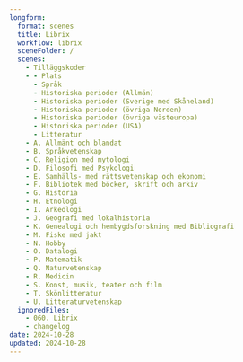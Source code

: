 ```yaml
---
longform:
  format: scenes
  title: Librix
  workflow: librix
  sceneFolder: /
  scenes:
    - Tilläggskoder
    - - Plats
      - Språk
      - Historiska perioder (Allmän)
      - Historiska perioder (Sverige med Skåneland)
      - Historiska perioder (övriga Norden)
      - Historiska perioder (övriga västeuropa)
      - Historiska perioder (USA)
      - Litteratur
    - A. Allmänt och blandat
    - B. Språkvetenskap
    - C. Religion med mytologi
    - D. Filosofi med Psykologi
    - E. Samhälls- med rättsvetenskap och ekonomi
    - F. Bibliotek med böcker, skrift och arkiv
    - G. Historia
    - H. Etnologi
    - I. Arkeologi
    - J. Geografi med lokalhistoria
    - K. Genealogi och hembygdsforskning med Bibliografi
    - M. Fiske med jakt
    - N. Hobby
    - O. Datalogi
    - P. Matematik
    - Q. Naturvetenskap
    - R. Medicin
    - S. Konst, musik, teater och film
    - T. Skönlitteratur
    - U. Litteraturvetenskap
  ignoredFiles:
    - 060. Librix
    - changelog
date: 2024-10-28
updated: 2024-10-28
---
```

